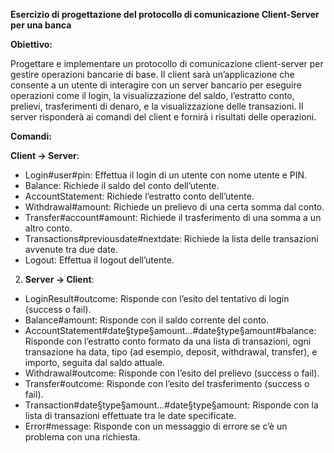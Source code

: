 
**Esercizio di progettazione del protocollo di comunicazione Client-Server per una banca**

**Obiettivo:**

Progettare e implementare un protocollo di comunicazione client-server per gestire operazioni bancarie di base. Il client sarà un’applicazione che consente a un utente di interagire con un server bancario per eseguire operazioni come il login, la visualizzazione del saldo, l’estratto conto, prelievi, trasferimenti di denaro, e la visualizzazione delle transazioni. Il server risponderà ai comandi del client e fornirà i risultati delle operazioni.

  

**Comandi:**

**Client → Server**:

- Login#user#pin: Effettua il login di un utente con nome utente e PIN.
-  Balance: Richiede il saldo del conto dell’utente.
-  AccountStatement: Richiede l’estratto conto dell’utente.
-  Withdrawal#amount: Richiede un prelievo di una certa somma dal conto.
- Transfer#account#amount: Richiede il trasferimento di una somma a un altro conto.
-  Transactions#previousdate#nextdate: Richiede la lista delle transazioni avvenute tra due date.
-  Logout: Effettua il logout dell’utente.

2. **Server → Client**:
- LoginResult#outcome: Risponde con l’esito del tentativo di login (success o fail).
-  Balance#amount: Risponde con il saldo corrente del conto.
-  AccountStatement#date§type§amount...#date§type§amount#balance: Risponde con l’estratto conto formato da una lista di transazioni, ogni transazione ha data, tipo (ad esempio, deposit, withdrawal, transfer), e importo, seguita dal saldo attuale.
-  Withdrawal#outcome: Risponde con l’esito del prelievo (success o fail).
- Transfer#outcome: Risponde con l’esito del trasferimento (success o fail).
-  Transaction#date§type§amount...#date§type§amount: Risponde con la lista di transazioni effettuate tra le date specificate.
-  Error#message: Risponde con un messaggio di errore se c’è un problema con una richiesta.